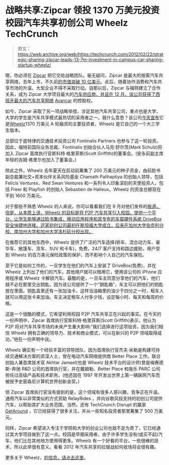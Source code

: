 # 战略共享:Zipcar 领投 1370 万美元投资校园汽车共享初创公司 Wheelz TechCrunch

> 原文：<https://web.archive.org/web/https://techcrunch.com/2012/02/22/strategic-sharing-zipcar-leads-13-7m-investment-in-campus-car-sharing-startup-wheelz/>

嗯，你必须在 [Zipcar](https://web.archive.org/web/20221209033006/http://www.zipcar.com/) 把它交给战略团队。毫无疑问，Zipcar 是最大的按需汽车共享网络，去年上市，不久前[的市值突破 10 亿美元](https://web.archive.org/web/20221209033006/https://beta.techcrunch.com/2011/04/14/zipcar-shares-up-over-50-market-cap-surpasses-1-billion-after-ipo/)。此后，随着协作消费和汽车共享市场的升温，大型企业不得不采取行动。自那以后，Zipcar 与福特建立了合作关系，成为 Zipcar 大学项目最大的[汽车供应商，并且在 12 月，该公司](https://web.archive.org/web/20221209033006/https://beta.techcrunch.com/2011/08/31/ford-and-zipcar-partner-on-car-sharing-program-for-universities/)[获得了西班牙最大的汽车共享网络](https://web.archive.org/web/20221209033006/https://beta.techcrunch.com/2011/12/14/zipcar-acquires-controlling-stake-in-spains-largest-car-sharing-operator/) [Avancar](https://web.archive.org/web/20221209033006/http://www.avancar.es/cat/index.php) 的控股权。

如今，Zipcar 采取了另一项战略举措，涉足其他汽车共享公司，重点也是大学，大学的学生是汽车共享模式最热切的采用者之一。我什么意思？该公司[今天宣布](https://web.archive.org/web/20221209033006/http://www.marketwatch.com/story/zipcar-leads-137m-investment-round-in-wheelz-peer-to-peer-car-sharing-company-2012-02-22)它是[Wheelz](https://web.archive.org/web/20221209033006/http://wheelz.com/)1370 万美元 A 轮融资的主要投资者，Wheelz 是它自己的一个大三学生版本。

总部位于底特律的交通技术投资公司 Fontinalis Partners 也参与了这一轮投资。因此，福特前国际业务总裁、Fontinalis 创始合伙人马克·舒尔茨(Mark Schulz)将加入 Zipcar 首席执行官斯科特·格里菲斯(Scott Griffith)的董事会。(安永前副主席年轻的吉姆·弗里尔也加入了董事会。)

除此之外，Wheelz 去年夏天在启动前筹集了 200 万美元的种子资金，由前脸书副总裁兼社交+资本伙伴关系风险基金 Chamath Palihaptiya 的创始人领导，包括 Felicis Ventures、Red Swan Ventures 和一系列令人印象深刻的天使投资人，包括 Freer 和 Playfish 的创始人 Sebastien de Halleux。Wheelz 的资金总额现在不到 1600 万美元。

对于那些不熟悉 Wheelz 的人来说，你可以看看我们在 9 月对他们发布的[报道。但是，从本质上讲，Wheelz 的目标是将 P2P 汽车共享引入校园，提供一个平台，让学生能够通过脸书集成、移动应用程序和其专有的车载硬件系统 DriveBox 安全快捷地连接。这家初创公司最初在斯坦福大学成立，后来在加州大学伯克利分校、南加州大学和加州大学洛杉矶分校出现。](https://web.archive.org/web/20221209033006/https://beta.techcrunch.com/2011/09/28/wheelz-automotive-veterans-launch-p2p-car-sharing-platform-backed-by-former-facebook-vp/)

在推荐它的其他东西中，Wheelz 提供了广泛的汽车选择(轿车、混合动力车、豪华车、敞篷车、货车、SUV 和卡车)，免费，24/7 客户支持和路边援助，用户受到 Wheelz 的百万美元保险政策的保护，而不影响个人自己的汽车保险。

至于它是如何工作的，一旦学生在他们的汽车上安装了 DriveBox(免费)，并在 Wheelz 上列出了他们的汽车，其他用户就可以租用它，使用该公司的 iPhone 应用程序或 Wheelz 卡解锁汽车。最酷的是，一旦车主同意分享他们的汽车，他们就不必在那里交出钥匙，因为该公司提供了一个“钥匙箱”，车主可以把他们的钥匙放在里面。钥匙盒里还有一张加油卡，这样当油箱里的油少于四分之一时，租车人就可以用这张卡来加油。车主决定租车人付多少钱，设定每小时、每天和每周的价格。

这是一个很酷的模式，它希望利用校园 P2P 汽车共享正在兴起的事实。在今天的一份声明中，Zipcar 首席执行官斯科特·格里菲斯(Scott Griffith)表示，他认为 P2P 将对汽车共享市场的未来产生重大影响:“我们选择进行这项投资，因为我们相信 Wheelz 拥有正确的领导力、技术和商业模式，可以在新兴的 P2P 领域取得成功，”他在一份声明中说。

Wheelz 确实有一个经验丰富的领导团队，因为首席执行官杰夫·米勒是构建可持续交通解决方案的资深人士，曾在电动汽车网络提供商 Better Place 工作。联合创始人兼首席技术官 Akhtar Jameel(也是 Wheelz 技术平台的设计师)曾是梅赛德斯-奔驰 R&D 公司的首席执行官，并在戴姆勒、Better Place 和施乐 PARC 公司担任过高级产品和技术职务。(他还因在 1997 年开发出世界上第一辆联网汽车而被授予史密森尼计算机世界创新金奖。)

但 Zipcar 首席执行官没有提到的是，这个领域有很多人感兴趣，竞争正在升温。通用汽车以非常类似的方式资助 RelayRides ，并向谷歌风投支持的初创公司提供汽车，以帮助其扩大业务范围，当然，还有 TechCrunch Disrupt 的赢家 [GetAround](https://web.archive.org/web/20221209033006/http://www.crunchbase.com/company/getaround) ，它已经获得了很多关注，并从一些知名投资者那里筹集了 500 万美元。

同样，Zipcar 希望进入专注于学院和大学的创业公司也就不足为奇了，它已经通过其大学项目做到了这一点。校园是早期采用者，由于许多学生没有(或买不起)汽车，他们比在其他地方使用得更多。Wheelz 有一个好看的平台，一些很棒的技术，所以此举很有意义。看看 2012 年汽车共享的拉锯战如何收场将会很有趣。

更多关于 Wheelz，[的信息，请点击这里](https://web.archive.org/web/20221209033006/http://wheelz.com/)。